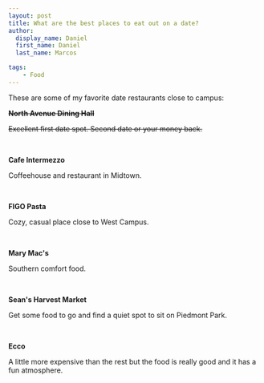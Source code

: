 ```yaml
---
layout: post
title: What are the best places to eat out on a date?
author:
  display_name: Daniel
  first_name: Daniel
  last_name: Marcos

tags:
    - Food
---
```




These are some of my favorite date restaurants close to campus:



~~**North Avenue Dining Hall**~~

~~Excellent first date spot. Second date or your money back.~~  

<br>



**Cafe Intermezzo**

Coffeehouse and restaurant in Midtown.  

<br>



**FIGO Pasta**

Cozy, casual place close to West Campus.  

<br>



**Mary Mac's**

Southern comfort food.  

<br>



**Sean's Harvest Market**

Get some food to go and find a quiet spot to sit on Piedmont Park.  

<br>



**Ecco**

A little more expensive than the rest but the food is really good and it has a fun atmosphere.  

<br>